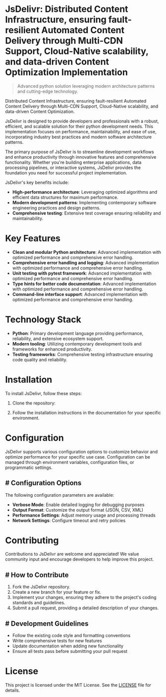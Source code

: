 <!-- fallback_JsDelivr_20251015210508_25610 -->

# JsDelivr: Distributed Content Infrastructure, ensuring fault-resilient Automated Content Delivery through Multi-CDN Support, Cloud-Native scalability, and data-driven Content Optimization Implementation
> Advanced python solution leveraging modern architecture patterns and cutting-edge technology.

Distributed Content Infrastructure, ensuring fault-resilient Automated Content Delivery through Multi-CDN Support, Cloud-Native scalability, and data-driven Content Optimization.

JsDelivr is designed to provide developers and professionals with a robust, efficient, and scalable solution for their python development needs. This implementation focuses on performance, maintainability, and ease of use, incorporating industry best practices and modern software architecture patterns.

The primary purpose of JsDelivr is to streamline development workflows and enhance productivity through innovative features and comprehensive functionality. Whether you're building enterprise applications, data processing pipelines, or interactive systems, JsDelivr provides the foundation you need for successful project implementation.

JsDelivr's key benefits include:

* **High-performance architecture**: Leveraging optimized algorithms and efficient data structures for maximum performance.
* **Modern development patterns**: Implementing contemporary software engineering practices and design patterns.
* **Comprehensive testing**: Extensive test coverage ensuring reliability and maintainability.

# Key Features

* **Clean and modular Python architecture**: Advanced implementation with optimized performance and comprehensive error handling.
* **Comprehensive error handling and logging**: Advanced implementation with optimized performance and comprehensive error handling.
* **Unit testing with pytest framework**: Advanced implementation with optimized performance and comprehensive error handling.
* **Type hints for better code documentation**: Advanced implementation with optimized performance and comprehensive error handling.
* **Command-line interface support**: Advanced implementation with optimized performance and comprehensive error handling.

# Technology Stack

* **Python**: Primary development language providing performance, reliability, and extensive ecosystem support.
* **Modern tooling**: Utilizing contemporary development tools and frameworks for enhanced productivity.
* **Testing frameworks**: Comprehensive testing infrastructure ensuring code quality and reliability.

# Installation

To install JsDelivr, follow these steps:

1. Clone the repository:


2. Follow the installation instructions in the documentation for your specific environment.

# Configuration

JsDelivr supports various configuration options to customize behavior and optimize performance for your specific use case. Configuration can be managed through environment variables, configuration files, or programmatic settings.

## # Configuration Options

The following configuration parameters are available:

* **Verbose Mode**: Enable detailed logging for debugging purposes
* **Output Format**: Customize the output format (JSON, CSV, XML)
* **Performance Settings**: Adjust memory usage and processing threads
* **Network Settings**: Configure timeout and retry policies

# Contributing

Contributions to JsDelivr are welcome and appreciated! We value community input and encourage developers to help improve this project.

## # How to Contribute

1. Fork the JsDelivr repository.
2. Create a new branch for your feature or fix.
3. Implement your changes, ensuring they adhere to the project's coding standards and guidelines.
4. Submit a pull request, providing a detailed description of your changes.

## # Development Guidelines

* Follow the existing code style and formatting conventions
* Write comprehensive tests for new features
* Update documentation when adding new functionality
* Ensure all tests pass before submitting your pull request

# License

This project is licensed under the MIT License. See the [LICENSE](https://github.com/lisaantal/JsDelivr/blob/main/LICENSE) file for details.
